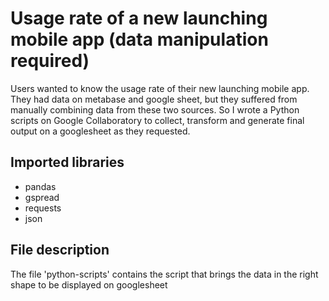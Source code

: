# Usage rate of a new launching mobile app (data manipulation required)

Users wanted to know the usage rate of their new launching mobile app. They had data on metabase and google sheet, but they suffered from manually combining data from these two sources. So I wrote a Python scripts on Google Collaboratory to collect, transform and generate final output on a googlesheet as they requested.

## Imported libraries
- pandas
- gspread
- requests
- json

## File description
The file 'python-scripts' contains the script that brings the data in the right shape to be displayed on googlesheet

